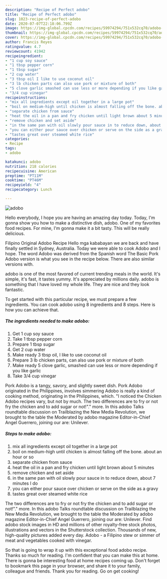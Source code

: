 ```yaml
---
description: "Recipe of Perfect adobo"
title: "Recipe of Perfect adobo"
slug: 1023-recipe-of-perfect-adobo
date: 2020-07-07T22:18:06.799Z
image: https://img-global.cpcdn.com/recipes/59974294/751x532cq70/adobo-recipe-main-photo.jpg
thumbnail: https://img-global.cpcdn.com/recipes/59974294/751x532cq70/adobo-recipe-main-photo.jpg
cover: https://img-global.cpcdn.com/recipes/59974294/751x532cq70/adobo-recipe-main-photo.jpg
author: Francis Reyes
ratingvalue: 4.7
reviewcount: 41942
recipeingredient:
- "1 cup soy sauce"
- "1 tbsp pepper corn"
- "1 tbsp sugar"
- "2 cup water"
- "3 tbsp oil I like to use coconut oil"
- "3 lb chicken parts can also use pork or mixture of both"
- "5 clove garlic smashed can use less or more depending if you like garlic"
- "3/4 cup vinegar"
recipeinstructions:
- "mix all ingredients except oil together in a large pot"
- "boil on medium-high until chicken is almost falling off the bone. about an hour or so"
- "separate chicken from sauce"
- "heat the oil in a pan and fry chicken until light brown about 5 minutes"
- "remove chicken and set aside"
- "in the same pan with oil slowly pour sauce in to reduce down, about 7 minutes I do"
- "you can either pour sauce over chicken or serve on the side as a gravy"
- "tastes great over steamed white rice"
categories:
- Recipe
tags:
- adobo

katakunci: adobo 
nutrition: 218 calories
recipecuisine: American
preptime: "PT11M"
cooktime: "PT46M"
recipeyield: "4"
recipecategory: Lunch

---
```



![adobo](https://img-global.cpcdn.com/recipes/59974294/751x532cq70/adobo-recipe-main-photo.jpg)

Hello everybody, I hope you are having an amazing day today. Today, I'm gonna show you how to make a distinctive dish, adobo. One of my favorites food recipes. For mine, I'm gonna make it a bit tasty. This will be really delicious.

Filipino Original Adobo Recipe Hello mga kababayan we are back and have finally settled in Sydney, Australia. Today we were able to cook Adobo and I hope. The word Adobo was derived from the Spanish word The Basic Pork Adobo version is what you see in the recipe below. There are also similar versions with.

adobo is one of the most favored of current trending meals in the world. It's simple, it's fast, it tastes yummy. It's appreciated by millions daily. adobo is something that I have loved my whole life. They are nice and they look fantastic.


To get started with this particular recipe, we must prepare a few ingredients. You can cook adobo using 8 ingredients and 8 steps. Here is how you can achieve that.

<!--inarticleads1-->

##### The ingredients needed to make adobo:

1. Get 1 cup soy sauce
1. Take 1 tbsp pepper corn
1. Prepare 1 tbsp sugar
1. Get 2 cup water
1. Make ready 3 tbsp oil, I like to use coconut oil
1. Prepare 3 lb chicken parts, can also use pork or mixture of both
1. Make ready 5 clove garlic, smashed can use less or more depending if you like garlic
1. Take 3/4 cup vinegar


Pork Adobo is a tangy, savory, and slightly sweet dish. Pork Adobo originated in the Philippines, involves simmering Adobo is really a kind of cooking method, originating in the Philippines, which. &#34;I noticed the Chicken Adobo recipes vary, but not by much. The two differences are to fry or not fry the chicken and to add sugar or not!&#34;.&#34; more. In this adobo Talks roundtable discussion on Trailblazing the New Media Revolution, we brought to the table the Moderated by adobo magazine Editor-in-Chief Angel Guerrero, joining our are: Unilever. 

<!--inarticleads2-->

##### Steps to make adobo:

1. mix all ingredients except oil together in a large pot
1. boil on medium-high until chicken is almost falling off the bone. about an hour or so
1. separate chicken from sauce
1. heat the oil in a pan and fry chicken until light brown about 5 minutes
1. remove chicken and set aside
1. in the same pan with oil slowly pour sauce in to reduce down, about 7 minutes I do
1. you can either pour sauce over chicken or serve on the side as a gravy
1. tastes great over steamed white rice


The two differences are to fry or not fry the chicken and to add sugar or not!&#34;.&#34; more. In this adobo Talks roundtable discussion on Trailblazing the New Media Revolution, we brought to the table the Moderated by adobo magazine Editor-in-Chief Angel Guerrero, joining our are: Unilever. Find adobo stock images in HD and millions of other royalty-free stock photos, illustrations and vectors in the Shutterstock collection. Thousands of new, high-quality pictures added every day. Adobo - a Filipino stew or simmer of meat and vegetables cooked with vinegar. 

So that is going to wrap it up with this exceptional food adobo recipe. Thanks so much for reading. I'm confident that you can make this at home. There is gonna be interesting food at home recipes coming up. Don't forget to bookmark this page in your browser, and share it to your family, colleague and friends. Thank you for reading. Go on get cooking!
